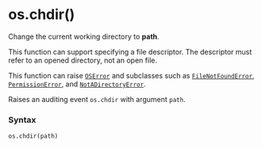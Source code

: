 # os.chdir()

Change the current working directory to **path**.

This function can support specifying a file descriptor. The descriptor must refer to an opened directory, not an open file.

This function can raise [`OSError`](/exceptions/OSError.md) and subclasses such as [`FileNotFoundError`](/exceptions/FileNotFoundError.md), [`PermissionError`](/exceptions/PermissionError.md), and [`NotADirectoryError`](/exceptions/NotADirectoryError.md).

Raises an auditing event `os.chdir` with argument `path`.

### Syntax

```python
os.chdir(path)
```